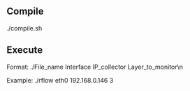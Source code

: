 <h2>Compile</h2>

./compile.sh


<h2>Execute</h2>

Format: ./File_name Interface IP_collector Layer_to_monitor\n

Example: ./rflow eth0 192.168.0.146 3

